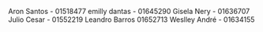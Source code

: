 Aron Santos - 01518477
emilly dantas - 01645290
Gisela Nery - 01636707
Julio Cesar - 01552219
Leandro Barros 01652713
Weslley André -  01634155



